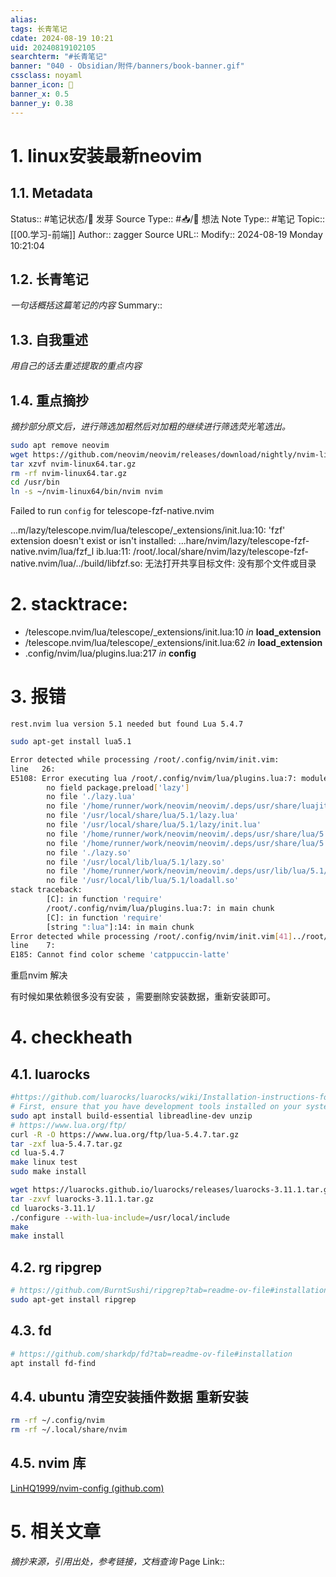 ```yaml
---
alias:
tags: 长青笔记
cdate: 2024-08-19 10:21
uid: 20240819102105
searchterm: "#长青笔记"
banner: "040 - Obsidian/附件/banners/book-banner.gif"
cssclass: noyaml
banner_icon: 💌
banner_x: 0.5
banner_y: 0.38
---
```


# 1. linux安装最新neovim

## 1.1. Metadata

Status:: #笔记状态/🌱 发芽
Source Type:: #📥/💭 想法 
Note Type:: #笔记
Topic:: [[00.学习-前端]]
Author:: zagger
Source URL::
Modify:: 2024-08-19 Monday 10:21:04

## 1.2. 长青笔记

_一句话概括这篇笔记的内容_
Summary::

## 1.3. 自我重述

_用自己的话去重述提取的重点内容_

## 1.4. 重点摘抄

_摘抄部分原文后，进行筛选加粗然后对加粗的继续进行筛选荧光笔选出。_

```bash
sudo apt remove neovim
wget https://github.com/neovim/neovim/releases/download/nightly/nvim-linux64.tar.gz
tar xzvf nvim-linux64.tar.gz
rm -rf nvim-linux64.tar.gz
cd /usr/bin
ln -s ~/nvim-linux64/bin/nvim nvim


```

Failed to run `config` for telescope-fzf-native.nvim

...m/lazy/telescope.nvim/lua/telescope/_extensions/init.lua:10: 'fzf' extension doesn't exist or isn't installed: ...hare/nvim/lazy/telescope-fzf-native.nvim/lua/fzf_l
ib.lua:11: /root/.local/share/nvim/lazy/telescope-fzf-native.nvim/lua/../build/libfzf.so: 无法打开共享目标文件: 没有那个文件或目录

# 2. stacktrace:
  - /telescope.nvim/lua/telescope/_extensions/init.lua:10 _in_ **load_extension**
  - /telescope.nvim/lua/telescope/_extensions/init.lua:62 _in_ **load_extension**
  - .config/nvim/lua/plugins.lua:217 _in_ **config**


# 3. 报错
`rest.nvim lua version 5.1 needed but found Lua 5.4.7`

```bash
sudo apt-get install lua5.1
```
```bash
Error detected while processing /root/.config/nvim/init.vim:
line   26:
E5108: Error executing lua /root/.config/nvim/lua/plugins.lua:7: module 'lazy' not found:
        no field package.preload['lazy']
        no file './lazy.lua'
        no file '/home/runner/work/neovim/neovim/.deps/usr/share/luajit-2.1/lazy.lua'
        no file '/usr/local/share/lua/5.1/lazy.lua'
        no file '/usr/local/share/lua/5.1/lazy/init.lua'
        no file '/home/runner/work/neovim/neovim/.deps/usr/share/lua/5.1/lazy.lua'
        no file '/home/runner/work/neovim/neovim/.deps/usr/share/lua/5.1/lazy/init.lua'
        no file './lazy.so'
        no file '/usr/local/lib/lua/5.1/lazy.so'
        no file '/home/runner/work/neovim/neovim/.deps/usr/lib/lua/5.1/lazy.so'
        no file '/usr/local/lib/lua/5.1/loadall.so'
stack traceback:
        [C]: in function 'require'
        /root/.config/nvim/lua/plugins.lua:7: in main chunk
        [C]: in function 'require'
        [string ":lua"]:14: in main chunk
Error detected while processing /root/.config/nvim/init.vim[41]../root/.config/nvim/mysettings/ngconsole.vim[13]..function TrySwitchTheme:
line    7:
E185: Cannot find color scheme 'catppuccin-latte'
```
重启nvim 解决

有时候如果依赖很多没有安装 ，需要删除安装数据，重新安装即可。
# 4. checkheath
## 4.1. luarocks
```bash
#https://github.com/luarocks/luarocks/wiki/Installation-instructions-for-Unix
# First, ensure that you have development tools installed on your system, otherwise run the command below to install them.
sudo apt install build-essential libreadline-dev unzip
# https://www.lua.org/ftp/
curl -R -O https://www.lua.org/ftp/lua-5.4.7.tar.gz
tar -zxf lua-5.4.7.tar.gz
cd lua-5.4.7
make linux test
sudo make install

wget https://luarocks.github.io/luarocks/releases/luarocks-3.11.1.tar.gz
tar -zxvf luarocks-3.11.1.tar.gz
cd luarocks-3.11.1/
./configure --with-lua-include=/usr/local/include
make
make install
```

## 4.2. rg ripgrep

```bash
# https://github.com/BurntSushi/ripgrep?tab=readme-ov-file#installation
sudo apt-get install ripgrep
```
## 4.3. fd

```bash
# https://github.com/sharkdp/fd?tab=readme-ov-file#installation
apt install fd-find
```

## 4.4. ubuntu 清空安装插件数据  重新安装
```bash
rm -rf ~/.config/nvim 
rm -rf ~/.local/share/nvim
```

## 4.5. nvim 库
[LinHQ1999/nvim-config (github.com)](https://github.com/LinHQ1999/nvim-config)
# 5. 相关文章

_摘抄来源，引用出处，参考链接，文档查询_
Page Link::
